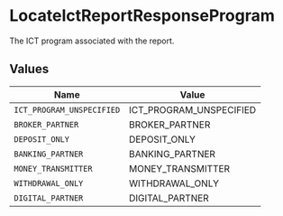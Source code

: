 # LocateIctReportResponseProgram

The ICT program associated with the report.


## Values

| Name                      | Value                     |
| ------------------------- | ------------------------- |
| `ICT_PROGRAM_UNSPECIFIED` | ICT_PROGRAM_UNSPECIFIED   |
| `BROKER_PARTNER`          | BROKER_PARTNER            |
| `DEPOSIT_ONLY`            | DEPOSIT_ONLY              |
| `BANKING_PARTNER`         | BANKING_PARTNER           |
| `MONEY_TRANSMITTER`       | MONEY_TRANSMITTER         |
| `WITHDRAWAL_ONLY`         | WITHDRAWAL_ONLY           |
| `DIGITAL_PARTNER`         | DIGITAL_PARTNER           |